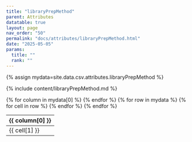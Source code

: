 ```yaml
---
title: "libraryPrepMethod"
parent: Attributes
datatable: true
layout: page
nav_order: "50"
permalink: "docs/attributes/libraryPrepMethod.html"
date: "2025-05-05"
params:
  title: ""
  rank: ""
---
```

{% assign mydata=site.data.csv.attributes.libraryPrepMethod %} 

{% include content/libraryPrepMethod.md %}

<table id="myTable" class="display" style="width:100%">
    <thead>
    {% for column in mydata[0] %}
        <th>{{ column[0] }}</th>
    {% endfor %}
    </thead>
    <tbody>
    {% for row in mydata %}
        <tr>
        {% for cell in row %}
            <td>{{ cell[1] }}</td>
        {% endfor %}
        </tr>
    {% endfor %}
    </tbody>
</table>
<script type="text/javascript">
  $(document).ready(function () {
    $('#myTable').DataTable({
      responsive: true,
      deferRender: false,
      paging: false,
      order: [],
    });
  });
</script>
